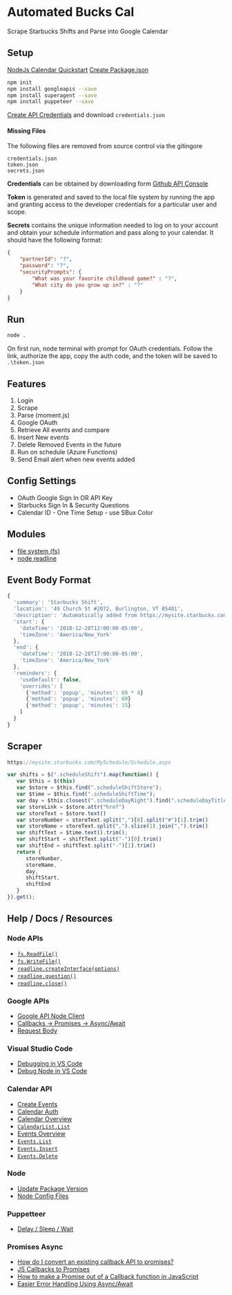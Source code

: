 # Automated Bucks Cal

Scrape Starbucks Shifts and Parse into Google Calendar

## Setup

[NodeJs Calendar Quickstart](https://developers.google.com/calendar/quickstart/nodejs)
[Create Package.json](https://docs.npmjs.com/cli/init)

```bash
npm init
npm install googleapis --save
npm install superagent --save
npm install puppeteer --save
```

[Create API Credentials](https://console.developers.google.com/apis/credentials?project=automatecalendar) and download `credentials.json`

#### Missing Files

The following files are removed from source control via the gitingore

```
credentials.json
token.json
secrets.json
```

**Credentials** can be obtained by downloading form [Github API Console](https://console.developers.google.com/)

**Token** is generated and saved to the local file system by running the app and granting access to the developer credentials for a particular user and scope.

**Secrets** contains the unique information needed to log on to your account and obtain your schedule information and pass along to your calendar.  It should have the following format:

```json
{
    "partnerId": "?",
    "password": "?",
    "securityPrompts": {
        "What was your favorite childhood game?" : "?",
        "What city do you grow up in?" : "?"
    }
}
```

## Run

```bash
node .
```

On first run, node terminal with prompt for OAuth credentials.  Follow the link, authorize the app, copy the auth code, and the token will be saved to `.\token.json`

## Features

1. Login
2. Scrape
3. Parse (moment.js)
4. Google OAuth
5. Retrieve All events and compare
6. Insert New events
7. Delete Removed Events in the future
8. Run on schedule (Azure Functions)
9. Send Email alert when new events added

## Config Settings

* OAuth Google Sign In OR API Key
* Starbucks Sign In & Security Questions
* Calendar ID - One Time Setup  - use SBux Color

## Modules

* [file system (fs)](https://nodejs.org/api/fs.html)
* [node readline](https://nodejs.org/api/readline.html)

## Event Body Format

```js
{  
  'summary': 'Starbucks Shift',
  'location': '49 Church St #2072, Burlington, VT 05401',
  'description': 'Automatically added from https://mysite.starbucks.com/MySchedule/Schedule.aspx.',
  'start': {
    'dateTime': '2018-12-28T12:00:00-05:00',
    'timeZone': 'America/New_York'
  },
  'end': {
    'dateTime': '2018-12-28T17:00:00-05:00',
    'timeZone': 'America/New_York'
  },
  'reminders': {
    'useDefault': false,
    'overrides': [
      {'method': 'popup', 'minutes': 60 * 4}
      {'method': 'popup', 'minutes': 60}
      {'method': 'popup', 'minutes': 15}
    ]
  }
}
```

## Scraper

```js
https://mysite.starbucks.com/MySchedule/Schedule.aspx

var shifts = $(".scheduleShift").map(function() {
   var $this = $(this)
   var $store = $this.find(".scheduleShiftStore");
   var $time = $this.find(".scheduleShiftTime");
   var day = $this.closest(".scheduleDayRight").find(".scheduleDayTitle").text()
   var storeLink = $store.attr("href")
   var storeText = $store.text()
   var storeNumber = storeText.split(",")[0].split("#")[1].trim()
   var storeName = storeText.split(",").slice(1).join(",").trim()
   var shiftText = $time.text().trim();
   var shiftStart = shiftText.split("-")[0].trim()
   var shiftEnd = shiftText.split("-")[1].trim()
   return {
      storeNumber,
      storeName,
      day,
      shiftStart,
      shiftEnd
   }
}).get();
```

## Help / Docs / Resources

### Node APIs

* [`fs.ReadFile()`](https://nodejs.org/api/fs.html#fs_fs_readfile_path_options_callback)
* [`fs.WriteFile()`](https://nodejs.org/api/fs.html#fs_fs_writefile_file_data_options_callback)
* [`readline.createInterface(options)`](https://nodejs.org/api/readline.html#readline_readline_createinterface_options)
* [`readline.question()`](https://nodejs.org/api/readline.html#readline_rl_question_query_callback)
* [`readline.close()`](https://nodejs.org/api/readline.html#readline_rl_close)

### Google APIs

* [Google API Node Client](https://github.com/googleapis/google-api-nodejs-client)
* [Callbacks -> Promises -> Async/Await](https://github.com/googleapis/google-api-nodejs-client#first-example)
* [Request Body](https://github.com/googleapis/google-api-nodejs-client#specifying-request-body)

### Visual Studio Code

* [Debugging in VS Code](https://code.visualstudio.com/docs/editor/debugging)
* [Debug Node in VS Code](https://code.visualstudio.com/docs/nodejs/nodejs-debugging)

### Calendar API

* [Create Events](https://developers.google.com/calendar/create-events)
* [Calendar Auth](https://developers.google.com/calendar/auth)
* [Calendar Overview](https://developers.google.com/calendar/v3/reference/)
* [`CalendarList.List`](https://developers.google.com/calendar/v3/reference/calendarList/list)
* [Events Overview](https://developers.google.com/calendar/v3/reference/events)
* [`Events.List`](https://developers.google.com/calendar/v3/reference/events/list)
* [`Events.Insert`](https://developers.google.com/calendar/v3/reference/events/insert)
* [`Events.Delete`](https://developers.google.com/calendar/v3/reference/events/delete)

### Node

* [Update Package Version](https://stackoverflow.com/q/16073603/1366033)
* [Node Config Files](https://stackoverflow.com/a/14678694/1366033)

### Puppetteer

* [Delay / Sleep / Wait](https://stackoverflow.com/a/46965281/1366033)

### Promises Async

* [How do I convert an existing callback API to promises?](https://stackoverflow.com/q/22519784/1366033)
* [JS Callbacks to Promises](https://medium.com/@samthor/js-callbacks-to-promises-541adc46c07c)
* [How to make a Promise out of a Callback function in JavaScript](https://medium.freecodecamp.org/how-to-make-a-promise-out-of-a-callback-function-in-javascript-d8ec35d1f981)
* [Easier Error Handling Using Async/Await](https://medium.com/@jesterxl/easier-error-handling-using-async-await-b9ab0cb938e)